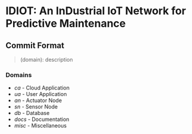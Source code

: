 # IDIOT: An InDustrial IoT Network for Predictive Maintenance

## Commit Format
> (domain): description

### Domains
- *ca* - Cloud Application
- *ua* - User Application
- *an* - Actuator Node
- *sn* - Sensor Node
- *db* - Database
- *docs* - Documentation
- *misc* - Miscellaneous